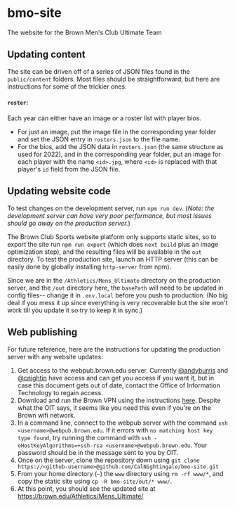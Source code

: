 # bmo-site
The website for the Brown Men's Club Ultimate Team

## Updating content
The site can be driven off of a series of JSON files found in the `public/content` folders. Most files should be straightforward, but here are instructions for some of the trickier ones:
#### `roster`:
Each year can either have an image or a roster list with player bios. 
- For just an image, put the image file in the corresponding year folder and set the JSON entry in `rosters.json` to the file name.
- For the bios, add the JSON data in `rosters.json` (the same structure as used for 2022), and in the corresponding year folder, put an image for each player with the name `<id>.jpg`, where `<id>` is replaced with that player's `id` field from the JSON file.

## Updating website code
To test changes on the development server, run `npm run dev`. (*Note: the development server can have very poor performance, but most issues should go away on the production server.*)

The Brown Club Sports website platform only supports static sites, so to export the site run `npm run export` (which does `next build` plus an image optimization step), and the resulting files will be available in the `out` directory.
To test the production site, launch an HTTP server (this can be easily done by globally installing `http-server` from npm).

Since we are in the `/Athletics/Mens_Ultimate` directory on the production server, and the `/out` directory here, the `basePath` will need to be updated in config files-- change it in `.env.local` before you push to production. (No big deal if you mess it up since everything is very recoverable but the site won't work till you update it so try to keep it in sync.)

## Web publishing
For future reference, here are the instructions for updating the production server with any website updates:
1. Get access to the webpub.brown.edu server. Currently [@andyburris](github.com/andyburris) and [@cnightin](github.com/cnightin) have access and can get you access if you want it, but in case this document gets out of date, contact the Office of Information Technology to regain access.
2. Download and run the Brown VPN using the instructions [here](https://ithelp.brown.edu/kb/articles/connect-to-brown-s-vpn-pc-mac). Despite what the OIT says, it seems like you need this even if you're on the Brown wifi network.
3. In a command line, connect to the webpub server with the command `ssh <username>@webpub.brown.edu`. If it errors with `no matching host key type found`, try running the command with `ssh -oHostKeyAlgorithms=+ssh-rsa <username>@webpub.brown.edu`. Your password should be in the message sent to you by OIT.
4. Once on the server, clone the repository down using `git clone https://<github-username>@github.com/CalNightingale/bmo-site.git`
5. From your home directory (`~`) the `www` directory using `rm -rf www/*`, and copy the static site using `cp -R bmo-site/out/* www/`.
6. At this point, you should see the updated site at https://brown.edu/Athletics/Mens_Ultimate/